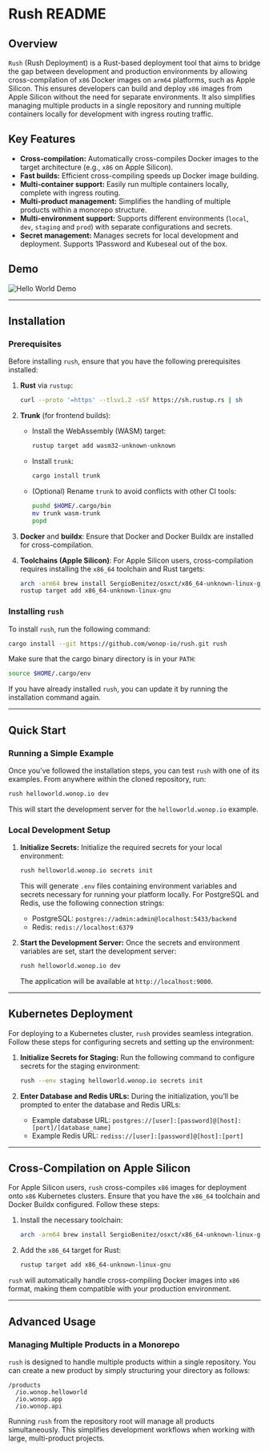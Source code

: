 # Rush README

## Overview

`Rush` (Rush Deployment) is a Rust-based deployment tool that aims to bridge the gap between development and production environments by allowing cross-compilation of `x86` Docker images on `arm64` platforms, such as Apple Silicon. This ensures developers can build and deploy `x86` images from Apple Silicon without the need for separate environments. It also simplifies managing multiple products in a single repository and running multiple containers locally for development with ingress routing traffic.

## Key Features

- **Cross-compilation:** Automatically cross-compiles Docker images to the target architecture (e.g., `x86` on Apple Silicon).
- **Fast builds:** Efficient cross-compiling speeds up Docker image building.
- **Multi-container support:** Easily run multiple containers locally, complete with ingress routing.
- **Multi-product management:** Simplifies the handling of multiple products within a monorepo structure.
- **Multi-environment support:** Supports different environments (`local`, `dev`, `staging` and `prod`) with separate configurations and secrets.
- **Secret management:** Manages secrets for local development and deployment. Supports 1Password and Kubeseal out of the box.

## Demo
![Hello World Demo](rush/demos/hello_world.gif)

---

## Installation

### Prerequisites

Before installing `rush`, ensure that you have the following prerequisites installed:

1. **Rust** via `rustup`:
   ```sh
   curl --proto '=https' --tlsv1.2 -sSf https://sh.rustup.rs | sh
   ```

2. **Trunk** (for frontend builds):
   - Install the WebAssembly (WASM) target:
     ```sh
     rustup target add wasm32-unknown-unknown
     ```
   - Install `trunk`:
     ```sh
     cargo install trunk
     ```
   - (Optional) Rename `trunk` to avoid conflicts with other CI tools:
     ```sh
     pushd $HOME/.cargo/bin
     mv trunk wasm-trunk
     popd
     ```

3. **Docker** and **buildx**: Ensure that Docker and Docker Buildx are installed for cross-compilation.

4. **Toolchains (Apple Silicon)**: For Apple Silicon users, cross-compilation requires installing the `x86_64` toolchain and Rust targets:
   ```sh
   arch -arm64 brew install SergioBenitez/osxct/x86_64-unknown-linux-gnu
   rustup target add x86_64-unknown-linux-gnu
   ```

### Installing `rush`

To install `rush`, run the following command:
```bash
cargo install --git https://github.com/wonop-io/rush.git rush
```

Make sure that the cargo binary directory is in your `PATH`:
```sh
source $HOME/.cargo/env
```

If you have already installed `rush`, you can update it by running the installation command again.

---

## Quick Start

### Running a Simple Example

Once you’ve followed the installation steps, you can test `rush` with one of its examples. From anywhere within the cloned repository, run:

```sh
rush helloworld.wonop.io dev
```

This will start the development server for the `helloworld.wonop.io` example.

### Local Development Setup

1. **Initialize Secrets:**
   Initialize the required secrets for your local environment:
   ```sh
   rush helloworld.wonop.io secrets init
   ```
   This will generate `.env` files containing environment variables and secrets necessary for running your platform locally. For PostgreSQL and Redis, use the following connection strings:
   - PostgreSQL: `postgres://admin:admin@localhost:5433/backend`
   - Redis: `redis://localhost:6379`

2. **Start the Development Server:**
   Once the secrets and environment variables are set, start the development server:
   ```sh
   rush helloworld.wonop.io dev
   ```
   The application will be available at `http://localhost:9000`.

---

## Kubernetes Deployment

For deploying to a Kubernetes cluster, `rush` provides seamless integration. Follow these steps for configuring secrets and setting up the environment:

1. **Initialize Secrets for Staging:**
   Run the following command to configure secrets for the staging environment:
   ```sh
   rush --env staging helloworld.wonop.io secrets init
   ```

2. **Enter Database and Redis URLs:**
   During the initialization, you’ll be prompted to enter the database and Redis URLs:
   - Example database URL: `postgres://[user]:[password]@[host]:[port]/[database_name]`
   - Example Redis URL: `rediss://[user]:[password]@[host]:[port]`

---

## Cross-Compilation on Apple Silicon

For Apple Silicon users, `rush` cross-compiles `x86` images for deployment onto `x86` Kubernetes clusters. Ensure that you have the `x86_64` toolchain and Docker Buildx configured. Follow these steps:

1. Install the necessary toolchain:
   ```sh
   arch -arm64 brew install SergioBenitez/osxct/x86_64-unknown-linux-gnu
   ```
   
2. Add the `x86_64` target for Rust:
   ```sh
   rustup target add x86_64-unknown-linux-gnu
   ```

`rush` will automatically handle cross-compiling Docker images into `x86` format, making them compatible with your production environment.

---

## Advanced Usage

### Managing Multiple Products in a Monorepo

`rush` is designed to handle multiple products within a single repository. You can create a new product by simply structuring your directory as follows:
```
/products
  /io.wonop.helloworld
  /io.wonop.app
  /io.wonop.api
```

Running `rush` from the repository root will manage all products simultaneously. This simplifies development workflows when working with large, multi-product projects.

